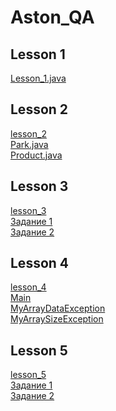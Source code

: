 ﻿# Aston_QA
## Lesson 1
[Lesson_1.java](https://github.com/eXTrimeXT/Aston_QA/blob/lesson_1/src/Lesson_1.java)

## Lesson 2
[lesson_2](https://github.com/eXTrimeXT/Aston_QA/tree/lesson_2/src/lesson_2)\
[Park.java](https://github.com/eXTrimeXT/Aston_QA/blob/lesson_2/src/lesson_2/Park.java)\
[Product.java](https://github.com/eXTrimeXT/Aston_QA/blob/lesson_2/src/lesson_2/Product.java)

## Lesson 3
[lesson_3](https://github.com/eXTrimeXT/Aston_QA/tree/lesson_3/src/)\
[Задание 1](https://github.com/eXTrimeXT/Aston_QA/tree/lesson_3/src/lesson_3_number_1)\
[Задание 2](https://github.com/eXTrimeXT/Aston_QA/tree/lesson_3/src/lesson_3_number_2)

## Lesson 4
[lesson_4](https://github.com/eXTrimeXT/Aston_QA/tree/lesson_4/src/)\
[Main](https://github.com/eXTrimeXT/Aston_QA/tree/lesson_4/src/Main.java)\
[MyArrayDataException](https://github.com/eXTrimeXT/Aston_QA/tree/lesson_4/src/MyArrayDataException.java)\
[MyArraySizeException](https://github.com/eXTrimeXT/Aston_QA/tree/lesson_4/src/MyArraySizeException.java)

## Lesson 5
[lesson_5](https://github.com/eXTrimeXT/Aston_QA/tree/lesson_5/src/)\
[Задание 1](https://github.com/eXTrimeXT/Aston_QA/tree/lesson_5/src/lesson_5_number_1)\
[Задание 2](https://github.com/eXTrimeXT/Aston_QA/tree/lesson_5/src/lesson_5_number_2)
